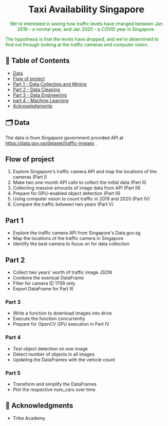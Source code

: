 <h1 align="center">Taxi Availability Singapore</h1>

<p align="center">
 <font color='green'>We're interested in seeing how traffic levels have changed between Jan 2019 - a normal year, and Jan 2020 - a COVID year in Singapore.

The hypothesis is that the levels have dropped, and we're determined to find out through looking at the traffic cameras and computer vision.
</font>

</p>

## 📝 Table of Contents

- [Data](#problem_statement)
- [Flow of project](#project)
- [Part 1 - Data Collection and Mining](#1)
- [Part 2 - Data Cleaning](#2)
- [Part 3 - Data Engineering](#3)
- [part 4 - Machine Learning](#4)
- [Acknowledgments](#acknowledgments)

## 🗂 Data <a name = "problem_statement"></a>

The data is from Singapore government provided API at https://data.gov.sg/dataset/traffic-images .

## Flow of project <a name = "project"></a>

1. Explore Singapore's traffic camera API and map the locations of the cameras (Part I)
2. Make two one-month API calls to collect the initial data (Part II)
3. Collecting massive amounts of image data from API (Part III)
4. Prepare for GPU-enabled object detection (Part III)
5. Using computer vision to count traffic in 2019 and 2020 (Part IV)
6. Compare the traffic between two years (Part V)

## Part 1 <a name = "1"></a>

- Explore the traffic camera API from Singapore's Data.gov.sg
- Map the locations of the traffic camera in Singapore
- Identify the best camera to focus on for data collection

## Part 2 <a name = "2"></a>

- Collect two years' worth of traffic image JSON
- Combine the eventual DataFrame
- Filter for camera ID 1709 only
- Export DataFrame for Part III

### Part 3 <a name = "3"></a>

- Write a function to download images into drive
- Execute the function concurrently
- Prepare for OpenCV GPU execution in Part IV

### Part 4 <a name = "4"></a>

- Test object detection on one image
- Detect number of objects in all images
- Updating the DataFrames with the vehicle count

### Part 5 <a name = "5"></a>

- Transform and simplify the DataFrames
- Plot the respective num_cars over time

## 🎉 Acknowledgments <a name = "acknowledgments"></a>

- Tribe Academy
